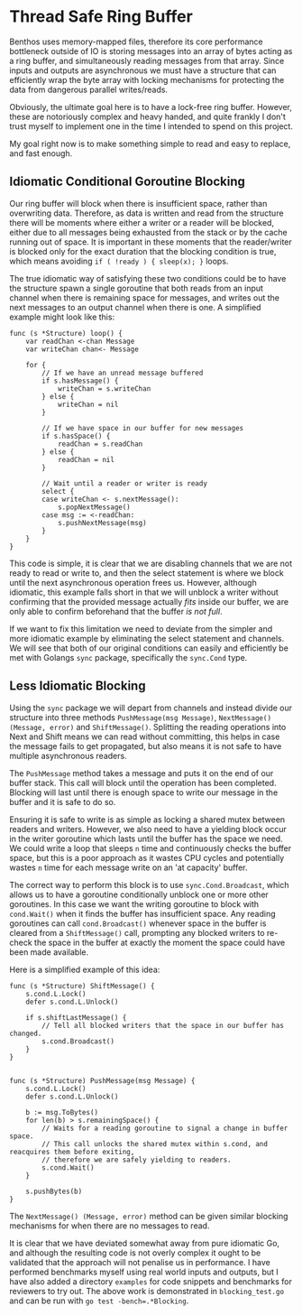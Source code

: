 Thread Safe Ring Buffer
=======================

Benthos uses memory-mapped files, therefore its core performance bottleneck outside of IO is storing messages into an array of bytes acting as a ring buffer, and simultaneously reading messages from that array. Since inputs and outputs are asynchronous we must have a structure that can efficiently wrap the byte array with locking mechanisms for protecting the data from dangerous parallel writes/reads.

Obviously, the ultimate goal here is to have a lock-free ring buffer. However, these are notoriously complex and heavy handed, and quite frankly I don't trust myself to implement one in the time I intended to spend on this project.

My goal right now is to make something simple to read and easy to replace, and fast enough.

## Idiomatic Conditional Goroutine Blocking

Our ring buffer will block when there is insufficient space, rather than overwriting data. Therefore, as data is written and read from the structure there will be moments where either a writer or a reader will be blocked, either due to all messages being exhausted from the stack or by the cache running out of space. It is important in these moments that the reader/writer is blocked only for the exact duration that the blocking condition is true, which means avoiding `if ( !ready ) { sleep(x); }` loops.

The true idiomatic way of satisfying these two conditions could be to have the structure spawn a single goroutine that both reads from an input channel when there is remaining space for messages, and writes out the next messages to an output channel when there is one. A simplified example might look like this:

```golang
func (s *Structure) loop() {
	var readChan <-chan Message
	var writeChan chan<- Message

	for {
		// If we have an unread message buffered
		if s.hasMessage() {
			writeChan = s.writeChan
		} else {
			writeChan = nil
		}

		// If we have space in our buffer for new messages
		if s.hasSpace() {
			readChan = s.readChan
		} else {
			readChan = nil
		}

		// Wait until a reader or writer is ready
		select {
		case writeChan <- s.nextMessage():
			s.popNextMessage()
		case msg := <-readChan:
			s.pushNextMessage(msg)
		}
	}
}
```

This code is simple, it is clear that we are disabling channels that we are not ready to read or write to, and then the select statement is where we block until the next asynchronous operation frees us. However, although idiomatic, this example falls short in that we will unblock a writer without confirming that the provided message actually _fits_ inside our buffer, we are only able to confirm beforehand that the buffer _is not full_.

If we want to fix this limitation we need to deviate from the simpler and more idiomatic example by eliminating the select statement and channels. We will see that both of our original conditions can easily and efficiently be met with Golangs `sync` package, specifically the `sync.Cond` type.

## Less Idiomatic Blocking

Using the `sync` package we will depart from channels and instead divide our structure into three methods `PushMessage(msg Message)`, `NextMessage() (Message, error)` and `ShiftMessage()`. Splitting the reading operations into Next and Shift means we can read without committing, this helps in case the message fails to get propagated, but also means it is not safe to have multiple asynchronous readers.

The `PushMessage` method takes a message and puts it on the end of our buffer stack. This call will block until the operation has been completed. Blocking will last until there is enough space to write our message in the buffer and it is safe to do so.

Ensuring it is safe to write is as simple as locking a shared mutex between readers and writers. However, we also need to have a yielding block occur in the writer goroutine which lasts until the buffer has the space we need. We could write a loop that sleeps `n` time and continuously checks the buffer space, but this is a poor approach as it wastes CPU cycles and potentially wastes `n` time for each message write on an 'at capacity' buffer.

The correct way to perform this block is to use `sync.Cond.Broadcast`, which allows us to have a goroutine conditionally unblock one or more other goroutines. In this case we want the writing goroutine to block with `cond.Wait()` when it finds the buffer has insufficient space. Any reading goroutines can call `cond.Broadcast()` whenever space in the buffer is cleared from a `ShiftMessage()` call, prompting any blocked writers to re-check the space in the buffer at exactly the moment the space could have been made available.

Here is a simplified example of this idea:

```golang
func (s *Structure) ShiftMessage() {
	s.cond.L.Lock()
	defer s.cond.L.Unlock()

	if s.shiftLastMessage() {
		// Tell all blocked writers that the space in our buffer has changed.
		s.cond.Broadcast()
	}
}


func (s *Structure) PushMessage(msg Message) {
	s.cond.L.Lock()
	defer s.cond.L.Unlock()

	b := msg.ToBytes()
	for len(b) > s.remainingSpace() {
		// Waits for a reading goroutine to signal a change in buffer space.
		// This call unlocks the shared mutex within s.cond, and reacquires them before exiting,
		// therefore we are safely yielding to readers.
		s.cond.Wait()
	}

	s.pushBytes(b)
}
```

The `NextMessage() (Message, error)` method can be given similar blocking mechanisms for when there are no messages to read.

It is clear that we have deviated somewhat away from pure idiomatic Go, and although the resulting code is not overly complex it ought to be validated that the approach will not penalise us in performance. I have performed benchmarks myself using real world inputs and outputs, but I have also added a directory `examples` for code snippets and benchmarks for reviewers to try out. The above work is demonstrated in `blocking_test.go` and can be run with `go test -bench=.*Blocking`.
